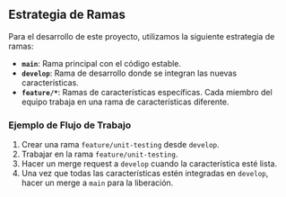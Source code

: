 ## Estrategia de Ramas

Para el desarrollo de este proyecto, utilizamos la siguiente estrategia de ramas:

- **`main`**: Rama principal con el código estable.
- **`develop`**: Rama de desarrollo donde se integran las nuevas características.
- **`feature/*`**: Ramas de características específicas. Cada miembro del equipo trabaja en una rama de características diferente.

### Ejemplo de Flujo de Trabajo

1. Crear una rama `feature/unit-testing` desde `develop`.
2. Trabajar en la rama `feature/unit-testing`.
3. Hacer un merge request a `develop` cuando la característica esté lista.
4. Una vez que todas las características estén integradas en `develop`, hacer un merge a `main` para la liberación.
